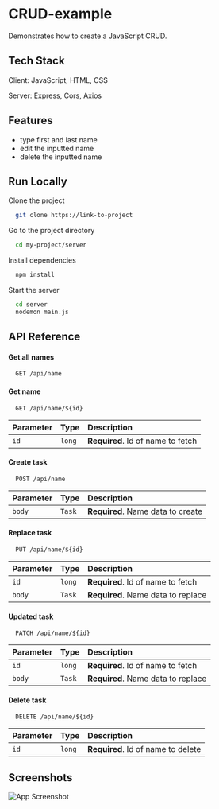 
# CRUD-example

Demonstrates how to create a JavaScript CRUD.



## Tech Stack

Client: JavaScript, HTML, CSS

Server: Express, Cors, Axios
## Features

- type first and last name
- edit the inputted name
- delete the inputted name
## Run Locally

Clone the project

```bash
  git clone https://link-to-project
```

Go to the project directory

```bash
  cd my-project/server
```

Install dependencies

```bash
  npm install
```

Start the server

```bash
  cd server
  nodemon main.js
```


## API Reference

#### Get all names

```http
  GET /api/name
```

#### Get name

```http
  GET /api/name/${id}
```

| Parameter | Type     | Description                       |
| :-------- | :------- | :-------------------------------- |
| `id`      | `long`   | **Required**. Id of name to fetch |

#### Create task

```http
  POST /api/name
```

| Parameter | Type     | Description                       |
| :-------- | :------- | :-------------------------------- |
| `body`    | `Task`   | **Required**. Name data to create |

#### Replace task

```http
  PUT /api/name/${id}
```

| Parameter | Type     | Description                       |
| :-------- | :------- | :-------------------------------- |
| `id`      | `long`   | **Required**. Id of name to fetch |
| `body`    | `Task`   | **Required**. Name data to replace|


#### Updated task

```http
  PATCH /api/name/${id}
```

| Parameter | Type     | Description                       |
| :-------- | :------- | :-------------------------------- |
| `id`      | `long`   | **Required**. Id of name to fetch |
| `body`    | `Task`   | **Required**. Name data to replace|

#### Delete task

```http
  DELETE /api/name/${id}
```

| Parameter | Type     | Description                       |
| :-------- | :------- | :-------------------------------- |
| `id`      | `long`   | **Required**. Id of name to delete|

## Screenshots

![App Screenshot](https://via.placeholder.com/468x300?text=App+Screenshot+Here)

